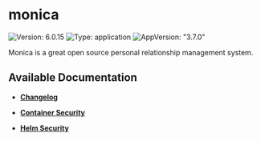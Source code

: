 # monica

![Version: 6.0.15](https://img.shields.io/badge/Version-6.0.15-informational?style=flat-square) ![Type: application](https://img.shields.io/badge/Type-application-informational?style=flat-square) ![AppVersion: "3.7.0"](https://img.shields.io/badge/AppVersion-"3.7.0"-informational?style=flat-square)

Monica is a great open source personal relationship management system.

## Available Documentation

- [**Changelog**](CHANGELOG)

- [**Container Security**](container-security)

- [**Helm Security**](helm-security)

